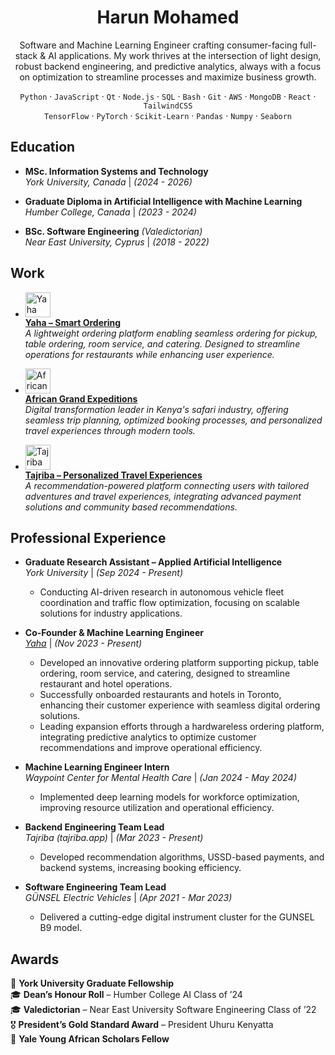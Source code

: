 <h1 align="center">Harun Mohamed</h1>

<p align="center">
Software and Machine Learning Engineer crafting consumer-facing full-stack & AI applications. My work thrives at the intersection of light design, robust backend engineering, and predictive analytics, always with a focus on optimization to streamline processes and maximize business growth.
</p> 

<div align="center">
 
`Python` · `JavaScript` · `Qt` · `Node.js` · `SQL` · `Bash` · `Git` · `AWS` · `MongoDB` · `React` · `TailwindCSS`  
`TensorFlow` · `PyTorch` · `Scikit-Learn` · `Pandas` · `Numpy` · `Seaborn`

</div>


## **Education**  
- **MSc. Information Systems and Technology**  
  *York University, Canada* | *(2024 - 2026)*  

- **Graduate Diploma in Artificial Intelligence with Machine Learning**  
  *Humber College, Canada* | *(2023 - 2024)*  

- **BSc. Software Engineering** *(Valedictorian)*  
  *Near East University, Cyprus* | *(2018 - 2022)*


## **Work**

- [<img src="https://i.imgur.com/iE5q6Sd.png" alt="Yaha Logo" width="40" height="40">](https://www.orderyaha.com)  
  **[Yaha – Smart Ordering](https://www.orderyaha.com/about)**  
  *A lightweight ordering platform enabling seamless ordering for pickup, table ordering, room service, and catering. Designed to streamline operations for restaurants while enhancing user experience.*  

- [<img src="https://i.imgur.com/WBbLELk.png" alt="African Grand Expeditions Logo" width="40" height="40">](https://www.africangrandexpeditions.com)  
  **[African Grand Expeditions](https://www.africangrandexpeditions.com)**  
  *Digital transformation leader in Kenya's safari industry, offering seamless trip planning, optimized booking processes, and personalized travel experiences through modern tools.*  

- [<img src="https://i.imgur.com/pc6OSjq.png" alt="Tajriba Logo" width="40" height="40">](https://www.tajriba.app)  
  **[Tajriba – Personalized Travel Experiences](https://www.tajriba.app)**  
  *A recommendation-powered platform connecting users with tailored adventures and travel experiences, integrating advanced payment solutions and community based recommendations.* 


## **Professional Experience**  

- **Graduate Research Assistant – Applied Artificial Intelligence**  
  *York University* | *(Sep 2024 - Present)*  
  - Conducting AI-driven research in autonomous vehicle fleet coordination and traffic flow optimization, focusing on scalable solutions for industry applications.

- **Co-Founder & Machine Learning Engineer**  
  *[Yaha](https://www.orderyaha.com/about)* | *(Nov 2023 - Present)*  
  - Developed an innovative ordering platform supporting pickup, table ordering, room service, and catering, designed to streamline restaurant and hotel operations.  
  - Successfully onboarded restaurants and hotels in Toronto, enhancing their customer experience with seamless digital ordering solutions.  
  - Leading expansion efforts through a hardwareless ordering platform, integrating predictive analytics to optimize customer recommendations and improve operational efficiency.  

- **Machine Learning Engineer Intern**  
  *Waypoint Center for Mental Health Care* | *(Jan 2024 - May 2024)*  
  - Implemented deep learning models for workforce optimization, improving resource utilization and operational efficiency.  

- **Backend Engineering Team Lead**  
  *Tajriba (tajriba.app)* | *(Mar 2023 - Present)*  
  - Developed recommendation algorithms, USSD-based payments, and backend systems, increasing booking efficiency.  

- **Software Engineering Team Lead**  
  *GÜNSEL Electric Vehicles* | *(Apr 2021 - Mar 2023)*  
  - Delivered a cutting-edge digital instrument cluster for the GUNSEL B9 model.  


## **Awards**  

🏅 **York University Graduate Fellowship**  
🎓 **Dean’s Honour Roll** – Humber College AI Class of ’24  
🎓 **Valedictorian** – Near East University Software Engineering Class of ’22  
🎖️ **President’s Gold Standard Award** – President Uhuru Kenyatta  
🏅 **Yale Young African Scholars Fellow**  
 

